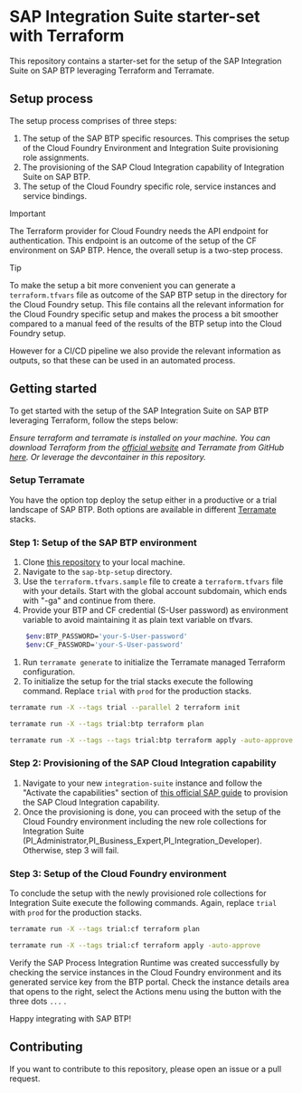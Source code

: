 # SAP Integration Suite starter-set with Terraform

This repository contains a starter-set for the setup of the SAP Integration Suite on SAP BTP leveraging Terraform and Terramate.

## Setup process

The setup process comprises of three steps:

1. The setup of the SAP BTP specific resources. This comprises the setup of the Cloud Foundry Environment and Integration Suite provisioning role assignments.
1. The provisioning of the SAP Cloud Integration capability of Integration Suite on SAP BTP.
1. The setup of the Cloud Foundry specific role, service instances and service bindings.

> [!IMPORTANT]
> The Terraform provider for Cloud Foundry needs the API endpoint for authentication. This endpoint is an outcome of the setup of the CF environment on SAP BTP. Hence, the overall setup is a two-step process.

> [!TIP]
> To make the setup a bit more convenient you can generate a `terraform.tfvars` file as outcome of the SAP BTP setup in the directory for the Cloud Foundry setup. This file contains all the relevant information for the Cloud Foundry specific setup and makes the process a bit smoother compared to a manual feed of the results of the BTP setup into the Cloud Foundry setup.
>
> However for a CI/CD pipeline we also provide the relevant information as outputs, so that these can be used in an automated process.

## Getting started

To get started with the setup of the SAP Integration Suite on SAP BTP leveraging Terraform, follow the steps below:

_Ensure terraform and terramate is installed on your machine. You can download Terraform from the [official website](https://www.terraform.io/downloads.html) and Terramate from GitHub [here](https://github.com/terramate-io/terramate/releases). Or leverage the devcontainer in this repository._

### Setup Terramate

You have the option top deploy the setup either in a productive or a trial landscape of SAP BTP. Both options are available in different [Terramate](https://terramate.io/) stacks.

### Step 1: Setup of the SAP BTP environment

1. Clone [this repository](https://github.com/MartinPankraz/sap-is-starter-pack-tf.git) to your local machine.
1. Navigate to the `sap-btp-setup` directory.
1. Use the `terraform.tfvars.sample` file to create a `terraform.tfvars` file with your details. Start with the global account subdomain, which ends with "-ga" and continue from there.
1. Provide your BTP and CF credential (S-User password) as environment variable to avoid maintaining it as plain text variable on tfvars.

```bash
    $env:BTP_PASSWORD='your-S-User-password'
    $env:CF_PASSWORD='your-S-User-password'
```

1. Run `terramate generate` to initialize the Terramate managed Terraform configuration.
1. To initialize the setup for the trial stacks execute the following command. Replace `trial` with `prod` for the production stacks.

```bash
terramate run -X --tags trial --parallel 2 terraform init
```

```bash
terramate run -X --tags trial:btp terraform plan
```

```bash
terramate run -X --tags --tags trial:btp terraform apply -auto-approve
```

### Step 2: Provisioning of the SAP Cloud Integration capability

1. Navigate to your new `integration-suite` instance and follow the "Activate the capabilities" section of [this official SAP guide](https://developers.sap.com/tutorials/btp-integration-suite-nonsapconnectivity-settingup-suite.html#2dd341be-0d15-4d82-9143-479a059763e7) to provision the SAP Cloud Integration capability.
1. Once the provisioning is done, you can proceed with the setup of the Cloud Foundry environment including the new role collections for Integration Suite (PI_Administrator,PI_Business_Expert,PI_Integration_Developer). Otherwise, step 3 will fail.

### Step 3: Setup of the Cloud Foundry environment

To conclude the setup with the newly provisioned role collections for Integration Suite execute the following commands. Again, replace `trial` with `prod` for the production stacks.

```bash
terramate run -X --tags trial:cf terraform plan
```

```bash
terramate run -X --tags trial:cf terraform apply -auto-approve
```

Verify the SAP Process Integration Runtime was created successfully by checking the service instances in the Cloud Foundry environment and its generated service key from the BTP portal. Check the instance details area that opens to the right, select the Actions menu using the button with the three dots `...` .

Happy integrating with SAP BTP!

## Contributing

If you want to contribute to this repository, please open an issue or a pull request.
